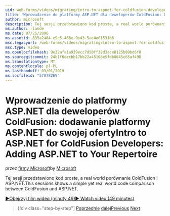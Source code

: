 ```yaml
---
uid: web-forms/videos/migrating/intro-to-aspnet-for-coldfusion-developers-adding-aspnet-to-your-repertoire
title: 'Wprowadzenie do platformy ASP.NET dla deweloperów ColdFusion: Dodawanie platformy ASP.NET do swojej oferty | Dokumentacja firmy Microsoft'
author: microsoft
description: Tej sesji przedstawiono kod proste, a real world porównanie ColdFusion i ASP.NET.
ms.author: riande
ms.date: 07/25/2006
ms.assetid: 835a2484-e9e5-468e-9e43-5ae4e61531b6
msc.legacyurl: /web-forms/videos/migrating/intro-to-aspnet-for-coldfusion-developers-adding-aspnet-to-your-repertoire
msc.type: video
ms.openlocfilehash: 9e32afa1a939ecc7d50ff32d3ace8125b80bd6f8
ms.sourcegitcommit: 24b1f6decbb17bb22a45166e5fdb0845c65af498
ms.translationtype: MT
ms.contentlocale: pl-PL
ms.lasthandoff: 03/01/2019
ms.locfileid: "57078269"
---
```

<a name="intro-to-aspnet-for-coldfusion-developers-adding-aspnet-to-your-repertoire"></a><span data-ttu-id="676f9-103">Wprowadzenie do platformy ASP.NET dla deweloperów ColdFusion: dodawanie platformy ASP.NET do swojej oferty</span><span class="sxs-lookup"><span data-stu-id="676f9-103">Intro to ASP.NET for ColdFusion Developers: Adding ASP.NET to Your Repertoire</span></span>
====================
<span data-ttu-id="676f9-104">przez [firmy Microsoft](https://github.com/microsoft)</span><span class="sxs-lookup"><span data-stu-id="676f9-104">by [Microsoft](https://github.com/microsoft)</span></span>

<span data-ttu-id="676f9-105">Tej sesji przedstawiono kod proste, a real world porównanie ColdFusion i ASP.NET.</span><span class="sxs-lookup"><span data-stu-id="676f9-105">This sessions shows a simple yet real world code comparison between ColdFusion and ASP.NET.</span></span>

[<span data-ttu-id="676f9-106">&#9654;Obejrzyj film wideo (minuty 49)</span><span class="sxs-lookup"><span data-stu-id="676f9-106">&#9654; Watch video (49 minutes)</span></span>](https://channel9.msdn.com/Blogs/ASP-NET-Site-Videos/intro-to-aspnet-for-coldfusion-developers-adding-aspnet-to-your-repertoire)

> [!div class="step-by-step"]
> <span data-ttu-id="676f9-107">[Poprzednie](intro-to-aspnet-for-jsp-developers-building-applications.md)
> [dalej](introduction-to-aspnet-for-coldfusion-developers-building-an-aspnet-application.md)</span><span class="sxs-lookup"><span data-stu-id="676f9-107">[Previous](intro-to-aspnet-for-jsp-developers-building-applications.md)
[Next](introduction-to-aspnet-for-coldfusion-developers-building-an-aspnet-application.md)</span></span>
